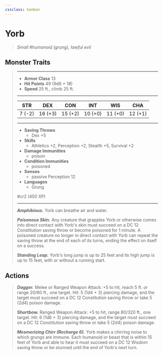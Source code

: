 ```yaml
---
cssclass: kanban
---
```


# Yorb
>*Small #humanoid (grung), lawful evil*
## Monster Traits
>___
>- **Armor Class** 13
>- **Hit Points** 49 (9d6 + 18)
>- **Speed** 25 ft., climb 25 ft.
>___
>|STR|DEX|CON|INT|WIS|CHA|
>|:---:|:---:|:---:|:---:|:---:|:---:|
>|7 (-2)|16 (+3)|15 (+2)|10 (+0)|11 (+0)|12 (+1)|
>___
>- **Saving Throws**
>	 - Dex +5
>- **Skills**
>	 - Athletics +2, Perception +2, Stealth +5, Survival +2
>- **Damage Immunities**
>	 - poison
>- **Condition Immunities**
>	 - poisoned
>- **Senses**
>	 - passive Perception 12
>- **Languages**
>	 - Grung
>
> #cr2 (450 XP)
>___
>***Amphibious.*** Yorb can breathe air and water.  
>
>***Poisonous Skin.*** Any creature that grapples Yorb or otherwise comes into direct contact with Yorb's skin must succeed on a DC 12 Constitution saving throw or become poisoned for 1 minute. A poisoned creature no longer in direct contact with Yorb can repeat the saving throw at the end of each of its turns, ending the effect on itself on a success.  
>
>***Standing Leap.*** Yorb's long jump is up to 25 feet and its high jump is up to 15 feet, with or without a running start.  
>
## Actions
>***Dagger.*** Melee  or Ranged Weapon Attack: +5 to hit, reach 5 ft. or range 20/60 ft., one target. Hit: 5 (1d4 + 3) piercing damage, and the target must succeed on a DC 12 Constitution saving throw or take 5 (2d4) poison damage.  
>
>***Shortbow.*** Ranged Weapon Attack: +5 to hit, range 80/320 ft., one target. Hit: 6 (1d6 + 3) piercing damage, and the target must succeed on a DC 12 Constitution saving throw or take 5 (2d4) poison damage.  
>
>***Mesmerizing Chirr (Recharge 6).*** Yorb makes a chirring noise to which grungs are immune. Each humanoid or beast that is within 15 feet of Yorb and able to hear it must succeed on a DC 12 Wisdom saving throw or be stunned until the end of Yorb's next turn.